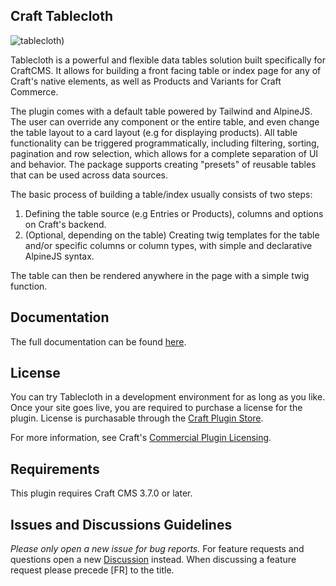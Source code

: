 ## Craft Tablecloth

![tablecloth)](https://user-images.githubusercontent.com/1510460/156232875-0b8700f0-6299-4425-9d47-b3d82915e298.png)

Tablecloth is a powerful and flexible data tables solution built specifically for CraftCMS. It allows for building a front facing table or index page for any of Craft's native elements, as well as Products and Variants for Craft Commerce.

The plugin comes with a default table powered by Tailwind and AlpineJS. The user can override any component or the entire table, and even change the table layout to a card layout (e.g for displaying products). All table functionality can be triggered programmatically, including filtering, sorting, pagination and row selection, which allows for a complete separation of UI and behavior. The package supports creating "presets" of reusable tables that can be used across data sources. 

The basic process of building a table/index usually consists of two steps:

1. Defining the table source (e.g Entries or Products), columns and options on Craft's backend.
2. (Optional, depending on the table) Creating twig templates for the table and/or specific columns or column types, with simple and declarative AlpineJS syntax.

The table can then be rendered anywhere in the page with a simple twig function.

## Documentation

The full documentation can be found [here](https://matanya.gitbook.io/craft-tablecloth/).


## License

You can try Tablecloth in a development environment for as long as you like. Once your site goes live, you are required to
purchase a license for the plugin. License is purchasable through
the [Craft Plugin Store](https://plugins.craftcms.com/tablecloth).

For more information, see
Craft's [Commercial Plugin Licensing](https://craftcms.com/docs/3.x/plugins.html#commercial-plugin-licensing).

## Requirements

This plugin requires Craft CMS 3.7.0 or later.

## Issues and Discussions Guidelines

*Please only open a new issue for bug reports.*
For feature requests and questions open a new [Discussion](https://github.com/matfish2/craft-tablecloth/discussions) instead.
When discussing a feature request please precede [FR] to the title.
